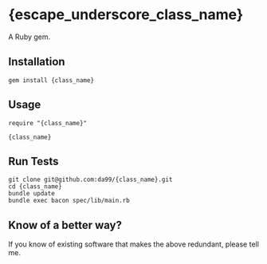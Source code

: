 
{escape_underscore_class_name}
================

A Ruby gem.

Installation
------------

    gem install {class_name}

Usage
------

    require "{class_name}"
    
    {class_name}


Run Tests
---------

    git clone git@github.com:da99/{class_name}.git
    cd {class_name}
    bundle update
    bundle exec bacon spec/lib/main.rb

Know of a better way?
-----------------------------

If you know of existing software that makes the above redundant,
please tell me.

